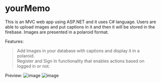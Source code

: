# yourMemo
This is an MVC web app using ASP.NET and it uses C# language. Users are able to upload images and put captions in it and then it will be stored in the firebase. Images are presented in a polaroid format.





Features:
> Add Images in your database with captions and display it in a polaroid. <br>
> Register and Sign In functionality that enables actions based on logged in or not.

Preview:
![image](https://user-images.githubusercontent.com/114205020/200353197-45731801-6cbb-4304-be2c-2ebc6590327d.png)
![image](https://user-images.githubusercontent.com/114205020/200353243-34794873-4779-4ff2-9f94-d01c256ff27f.png)
